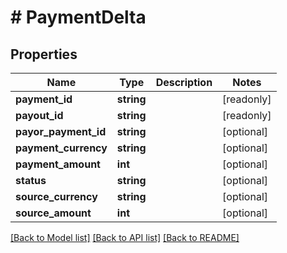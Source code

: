 # # PaymentDelta

## Properties

Name | Type | Description | Notes
------------ | ------------- | ------------- | -------------
**payment_id** | **string** |  | [readonly] 
**payout_id** | **string** |  | [readonly] 
**payor_payment_id** | **string** |  | [optional] 
**payment_currency** | **string** |  | [optional] 
**payment_amount** | **int** |  | [optional] 
**status** | **string** |  | [optional] 
**source_currency** | **string** |  | [optional] 
**source_amount** | **int** |  | [optional] 

[[Back to Model list]](../../README.md#documentation-for-models) [[Back to API list]](../../README.md#documentation-for-api-endpoints) [[Back to README]](../../README.md)


